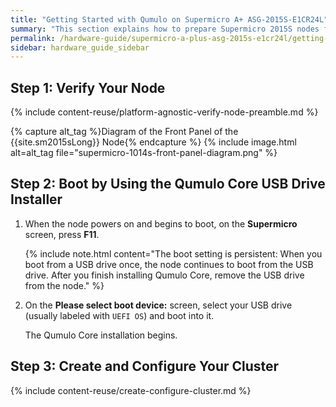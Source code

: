 ```yaml
---
title: "Getting Started with Qumulo on Supermicro A+ ASG-2015S-E1CR24L"
summary: "This section explains how to prepare Supermicro 2015S nodes for creating a Qumulo cluster."
permalink: /hardware-guide/supermicro-a-plus-asg-2015s-e1cr24l/getting-started.html
sidebar: hardware_guide_sidebar
---
```


## Step 1: Verify Your Node

{% include content-reuse/platform-agnostic-verify-node-preamble.md %}

   {% capture alt_tag %}Diagram of the Front Panel of the {{site.sm2015sLong}} Node{% endcapture %}
   {% include image.html alt=alt_tag file="supermicro-1014s-front-panel-diagram.png" %}


## Step 2: Boot by Using the Qumulo Core USB Drive Installer

1. When the node powers on and begins to boot, on the **Supermicro** screen, press **F11**.

   {% include note.html content="The boot setting is persistent: When you boot from a USB drive once, the node continues to boot from the USB drive. After you finish installing Qumulo Core, remove the USB drive from the node." %}

1. On the **Please select boot device:** screen, select your USB drive (usually labeled with `UEFI OS`) and boot into it.

   The Qumulo Core installation begins.

## Step 3: Create and Configure Your Cluster

{% include content-reuse/create-configure-cluster.md %}

